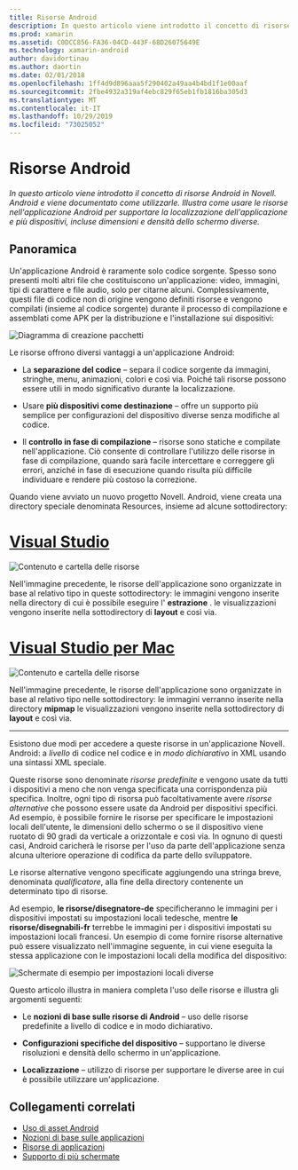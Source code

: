 ```yaml
---
title: Risorse Android
description: In questo articolo viene introdotto il concetto di risorse Android in Novell. Android e viene documentato come utilizzarle. Illustra come usare le risorse nell'applicazione Android per supportare la localizzazione dell'applicazione e più dispositivi, incluse dimensioni e densità dello schermo diverse.
ms.prod: xamarin
ms.assetid: C0DCC856-FA36-04CD-443F-68D26075649E
ms.technology: xamarin-android
author: davidortinau
ms.author: daortin
ms.date: 02/01/2018
ms.openlocfilehash: 1ff4d9d896aaa5f290402a49aa4b4bd1f1e00aaf
ms.sourcegitcommit: 2fbe4932a319af4ebc829f65eb1fb1816ba305d3
ms.translationtype: MT
ms.contentlocale: it-IT
ms.lasthandoff: 10/29/2019
ms.locfileid: "73025052"
---
```

# <a name="android-resources"></a>Risorse Android

_In questo articolo viene introdotto il concetto di risorse Android in Novell. Android e viene documentato come utilizzarle. Illustra come usare le risorse nell'applicazione Android per supportare la localizzazione dell'applicazione e più dispositivi, incluse dimensioni e densità dello schermo diverse._

## <a name="overview"></a>Panoramica

Un'applicazione Android è raramente solo codice sorgente. Spesso sono presenti molti altri file che costituiscono un'applicazione: video, immagini, tipi di carattere e file audio, solo per citarne alcuni. Complessivamente, questi file di codice non di origine vengono definiti risorse e vengono compilati (insieme al codice sorgente) durante il processo di compilazione e assemblati come APK per la distribuzione e l'installazione sui dispositivi:

![Diagramma di creazione pacchetti](images/packaging-diagram.png)

Le risorse offrono diversi vantaggi a un'applicazione Android:

- La **separazione del codice** &ndash; separa il codice sorgente da immagini, stringhe, menu, animazioni, colori e così via. Poiché tali risorse possono essere utili in modo significativo durante la localizzazione.

- Usare **più dispositivi come destinazione** &ndash; offre un supporto più semplice per configurazioni del dispositivo diverse senza modifiche al codice.

- Il **controllo in fase di compilazione** &ndash; risorse sono statiche e compilate nell'applicazione. Ciò consente di controllare l'utilizzo delle risorse in fase di compilazione, quando sarà facile intercettare e correggere gli errori, anziché in fase di esecuzione quando risulta più difficile individuare e rendere più costoso la correzione.

Quando viene avviato un nuovo progetto Novell. Android, viene creata una directory speciale denominata Resources, insieme ad alcune sottodirectory:

# <a name="visual-studiotabwindows"></a>[Visual Studio](#tab/windows)

![Contenuto e cartella delle risorse](images/resources-folder-vs.png)

Nell'immagine precedente, le risorse dell'applicazione sono organizzate in base al relativo tipo in queste sottodirectory: le immagini vengono inserite nella directory di cui è possibile eseguire l' **estrazione** . le visualizzazioni vengono inserite nella sottodirectory di **layout** e così via.

# <a name="visual-studio-for-mactabmacos"></a>[Visual Studio per Mac](#tab/macos)

![Contenuto e cartella delle risorse](images/resources-folder-xs.png)

Nell'immagine precedente, le risorse dell'applicazione sono organizzate in base al relativo tipo nelle sottodirectory: le immagini verranno inserite nella directory **mipmap** le visualizzazioni vengono inserite nella sottodirectory di **layout** e così via.

-----

Esistono due modi per accedere a queste risorse in un'applicazione Novell. Android: a *livello* di codice nel codice e in *modo dichiarativo* in XML usando una sintassi XML speciale.

Queste risorse sono denominate *risorse predefinite* e vengono usate da tutti i dispositivi a meno che non venga specificata una corrispondenza più specifica. Inoltre, ogni tipo di risorsa può facoltativamente avere *risorse alternative* che possono essere usate da Android per dispositivi specifici. Ad esempio, è possibile fornire le risorse per specificare le impostazioni locali dell'utente, le dimensioni dello schermo o se il dispositivo viene ruotato di 90 gradi da verticale a orizzontale e così via. In ognuno di questi casi, Android caricherà le risorse per l'uso da parte dell'applicazione senza alcuna ulteriore operazione di codifica da parte dello sviluppatore.

Le risorse alternative vengono specificate aggiungendo una stringa breve, denominata *qualificatore*, alla fine della directory contenente un determinato tipo di risorse.

Ad esempio, **le risorse/disegnatore-de** specificheranno le immagini per i dispositivi impostati su impostazioni locali tedesche, mentre **le risorse/disegnabili-fr** terrebbe le immagini per i dispositivi impostati su impostazioni locali francesi. Un esempio di come fornire risorse alternative può essere visualizzato nell'immagine seguente, in cui viene eseguita la stessa applicazione con le impostazioni locali della modifica del dispositivo:

![Schermate di esempio per impostazioni locali diverse](images/localized-screenshots.png)

Questo articolo illustra in maniera completa l'uso delle risorse e illustra gli argomenti seguenti:

- Le **nozioni di base sulle risorse di Android** &ndash; uso delle risorse predefinite a livello di codice e in modo dichiarativo.

- **Configurazioni specifiche del dispositivo** &ndash; supportano le diverse risoluzioni e densità dello schermo in un'applicazione.

- **Localizzazione** &ndash; utilizzo di risorse per supportare le diverse aree in cui è possibile utilizzare un'applicazione.

## <a name="related-links"></a>Collegamenti correlati

- [Uso di asset Android](~/android/app-fundamentals/resources-in-android/android-assets.md)
- [Nozioni di base sulle applicazioni](https://developer.android.com/guide/topics/fundamentals.html)
- [Risorse di applicazioni](https://developer.android.com/guide/topics/resources/index.html)
- [Supporto di più schermate](https://developer.android.com/guide/practices/screens_support.html)
